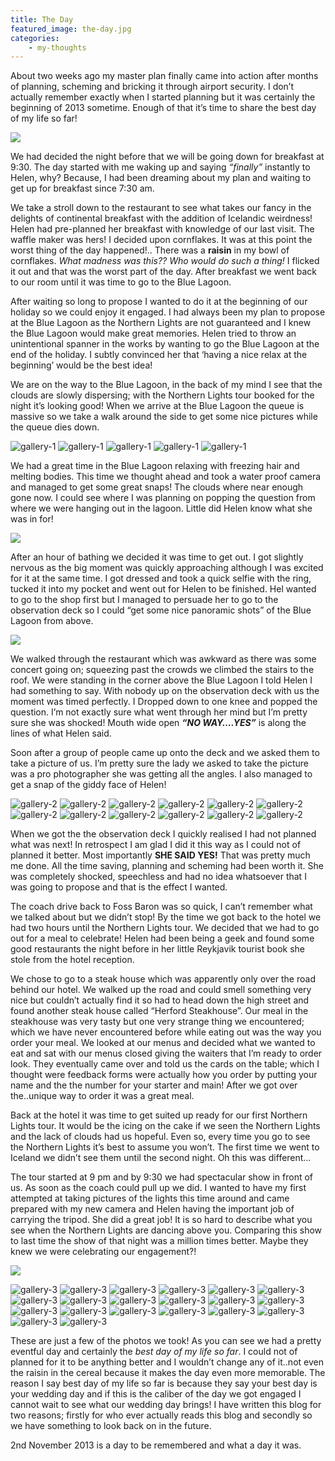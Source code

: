 ```yaml
---
title: The Day
featured_image: the-day.jpg
categories:
    - my-thoughts
---
```

About two weeks ago my master plan finally came into action after months of planning, scheming and bricking it through airport security. I don’t actually remember exactly when I started planning but it was certainly the beginning of 2013 sometime.  Enough of that it’s time to share the best day of my life so far!

<!--more-->

![](/images/uploads/2013/11/room.jpg)

We had decided the night before that we will be going down for breakfast at 9:30. The day started with me waking up and saying _“finally”_ instantly to Helen, why? Because, I had been dreaming about my plan and waiting to get up for breakfast since 7:30 am.

We take a stroll down to the restaurant  to see what takes our fancy in the delights of continental breakfast with the addition of Icelandic weirdness! Helen had pre-planned her breakfast with knowledge of our last visit. The waffle maker was hers! I decided upon cornflakes. It was at this point the worst thing of the day happened!.. There was a **raisin** in my bowl of cornflakes. _What madness was this?? Who would do such a thing!_ I flicked it out and that was the worst part of the day. After breakfast we went back to our room until it was time to go to the Blue Lagoon.   

After waiting so long to propose I wanted to do it at the beginning of our holiday so we could enjoy it engaged. I had always been my plan to propose at the Blue Lagoon as the Northern Lights are not guaranteed and I knew the Blue Lagoon would make great memories. Helen tried to throw an unintentional spanner in the works by wanting to go the Blue Lagoon at the end of the holiday. I subtly convinced her that ‘having a nice relax at the beginning’ would be the best idea!

We are on the way to the Blue Lagoon, in the back of my mind I see that the clouds are slowly dispersing; with the Northern Lights tour booked for the night it’s looking good! When we arrive at the Blue Lagoon the queue is massive so we take a walk around the side to get some nice pictures while the queue dies down.


![gallery-1](/images/uploads/2013/11/DSC_0007-1200.jpg)
![gallery-1](/images/uploads/2013/11/DSC_0008-1200.jpg)
![gallery-1](/images/uploads/2013/11/DSC_0009-1200.jpg)
![gallery-1](/images/uploads/2013/11/DSC_0010-1200.jpg)
![gallery-1](/images/uploads/2013/11/DSC_0013-1200.jpg)

We had a great time in the Blue Lagoon relaxing with freezing hair and melting bodies. This time we thought ahead and took a water proof camera and managed to get some great snaps! The clouds where near enough gone now. I could see where I was planning on popping the question from where we were hanging out in the lagoon. Little did Helen know what she was in for!

![](/images/uploads/2013/11/CNV00013.jpg)

After an hour of bathing we decided it was time to get out. I got slightly nervous as the big moment was quickly approaching although I was excited for it at the same time.  I got dressed and took a quick selfie with the ring, tucked it into my pocket and went out for Helen to be finished. Hel wanted to go to the shop first but I managed to persuade her to go to the observation deck so I could “get some nice panoramic shots” of the Blue Lagoon from above.

![](/images/uploads/2013/11/IMAG0280.jpg)

We walked through the restaurant which was awkward as there was some concert going on; squeezing past the crowds we climbed the stairs to the roof. We were standing in the corner above the Blue Lagoon I told Helen I had something to say. With nobody up on the observation deck with us the moment was timed perfectly. I Dropped down to one knee and popped the question. I’m not exactly sure what went through her mind but I’m pretty sure she was shocked! Mouth wide open _**“NO WAY….YES”**_ is along the lines of what Helen said.

Soon after a group of people came up onto the deck and we asked them to take a picture of us. I’m pretty sure the lady we asked to take the picture was a pro photographer she was getting all the angles. I also managed to get a snap of the giddy face of Helen!

![gallery-2](/images/uploads/2013/11/DSC_0015-1200.jpg)
![gallery-2](/images/uploads/2013/11/DSC_0016-1200.jpg)
![gallery-2](/images/uploads/2013/11/DSC_0017-1200.jpg)
![gallery-2](/images/uploads/2013/11/DSC_0018-1200.jpg)
![gallery-2](/images/uploads/2013/11/DSC_0019-1200.jpg)
![gallery-2](/images/uploads/2013/11/DSC_0020-1200.jpg)
![gallery-2](/images/uploads/2013/11/DSC_0021-1200.jpg)
![gallery-2](/images/uploads/2013/11/DSC_0022-1200.jpg)
![gallery-2](/images/uploads/2013/11/DSC_0023-1200.jpg)
![gallery-2](/images/uploads/2013/11/DSC_0024-1200.jpg)
![gallery-2](/images/uploads/2013/11/DSC_0029-1200.jpg)
![gallery-2](/images/uploads/2013/11/DSC_0030-1200.jpg)


When we got the the observation deck I quickly realised I had not planned what was next! In retrospect I am glad I did it this way as I could not of planned it better. Most importantly **SHE SAID YES!** That was pretty much me done. All the time saving, planning and scheming had been worth it. She was completely shocked, speechless and had no idea whatsoever that I was going to propose and that is the effect I wanted. 

The coach drive back to Foss Baron was so quick, I can’t remember what we talked about but we didn’t stop! By the time we got back to the hotel we had two hours until the Northern Lights tour. We decided that we had to go out for a meal to celebrate! Helen had been being a geek and found some good restaurants the night before in her little Reykjavik tourist book she stole from the hotel reception.

We chose to go to a steak house which was apparently only over the road behind our hotel. We walked up the road and could smell something very nice but couldn’t actually find it so had to head down the high street and found another steak house called “Herford Steakhouse”. Our meal in the steakhouse was very tasty but one very strange thing we encountered; which we have never encountered before while eating out was the way you order your meal. We looked at our menus and decided what we wanted to eat and sat with our menus closed giving the waiters that I’m ready to order look. They eventually came over and told us the cards on the table; which I thought were feedback forms were actually how you order by putting your name and the the number for your starter and main! After we got over the..unique way to order it was a great meal. 

Back at the hotel it was time to get suited up ready for our first Northern Lights tour. It would be the icing on the cake if we seen the Northern Lights and the lack of clouds had us hopeful. Even so, every time you go to see the Northern Lights it’s best to assume you won’t. The first time we went to Iceland we didn’t see them until the second night. Oh this was different…

The tour started at 9 pm and by 9:30 we had spectacular show in front of us. As soon as the coach could pull up we did. I wanted to have my first attempted at taking pictures of the lights this time around and came prepared with my new camera and Helen having the important job of carrying the tripod. She did a great job! It is so hard to describe what you see when the Northern Lights are dancing above you. Comparing this show to last time the show of that night was a million times better. Maybe they knew we were celebrating our engagement?!

![](/images/uploads/2013/11/DSC_0075-1200.jpg)


![gallery-3](/images/uploads/2013/11/DSC_0064-1200.jpg)
![gallery-3](/images/uploads/2013/11/DSC_0069-1200.jpg)
![gallery-3](/images/uploads/2013/11/DSC_0070-1200.jpg)
![gallery-3](/images/uploads/2013/11/DSC_0071-1200.jpg)
![gallery-3](/images/uploads/2013/11/DSC_0072-1200.jpg)
![gallery-3](/images/uploads/2013/11/DSC_0073-1200.jpg)
![gallery-3](/images/uploads/2013/11/DSC_0074-1200.jpg)
![gallery-3](/images/uploads/2013/11/DSC_0082-1200.jpg)
![gallery-3](/images/uploads/2013/11/DSC_0083-1200.jpg)
![gallery-3](/images/uploads/2013/11/DSC_0084-1200.jpg)
![gallery-3](/images/uploads/2013/11/DSC_0087-1200.jpg)
![gallery-3](/images/uploads/2013/11/DSC_0089-1200.jpg)
![gallery-3](/images/uploads/2013/11/DSC_0090-1200.jpg)
![gallery-3](/images/uploads/2013/11/DSC_0093-1200.jpg)
![gallery-3](/images/uploads/2013/11/DSC_0094-1200.jpg)
![gallery-3](/images/uploads/2013/11/DSC_0097-1200.jpg)
![gallery-3](/images/uploads/2013/11/DSC_0100-1200.jpg)
![gallery-3](/images/uploads/2013/11/DSC_0101-1200.jpg)
![gallery-3](/images/uploads/2013/11/DSC_0102-1200.jpg)
![gallery-3](/images/uploads/2013/11/DSC_0105-1200.jpg)

These are just a few of the photos we took! As you can see we had a pretty eventful day and certainly the _best day of my life so far_. I could not of planned for it to be anything better and I wouldn’t change any of it..not even the raisin in the cereal because it makes the day even more memorable. The reason I say best day of my life so far is because they say your best day is your wedding day and if this is the caliber of the day we got engaged I cannot wait to see what our wedding day brings! I have written this blog for two reasons; firstly for who ever actually reads this blog and secondly so we have something to look back on in the future.

2nd November 2013 is a day to be remembered and what a day it was.